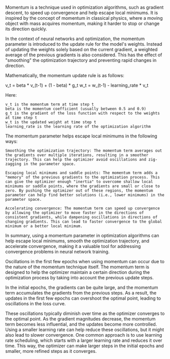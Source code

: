 Momentum is a technique used in optimization algorithms, such as gradient descent, to speed up convergence and help escape local minimums. It is inspired by the concept of momentum in classical physics, where a moving object with mass acquires momentum, making it harder to stop or change its direction quickly.

In the context of neural networks and optimization, the momentum parameter is introduced to the update rule for the model's weights. Instead of updating the weights solely based on the current gradient, a weighted average of the previous gradients is also considered. This has the effect of "smoothing" the optimization trajectory and preventing rapid changes in direction.

Mathematically, the momentum update rule is as follows:

v_t = beta * v_(t-1) + (1 - beta) * g_t
w_t = w_(t-1) - learning_rate * v_t

Here:

    v_t is the momentum term at time step t
    beta is the momentum coefficient (usually between 0.5 and 0.9)
    g_t is the gradient of the loss function with respect to the weights at time step t
    w_t is the updated weight at time step t
    learning_rate is the learning rate of the optimization algorithm

The momentum parameter helps escape local minimums in the following ways:

    Smoothing the optimization trajectory: The momentum term averages out the gradients over multiple iterations, resulting in a smoother trajectory. This can help the optimizer avoid oscillations and zig-zagging in the parameter space.

    Escaping local minimums and saddle points: The momentum term adds a "memory" of the previous gradients to the optimization process. This can give the optimizer enough "inertia" to overcome shallow local minimums or saddle points, where the gradients are small or close to zero. By pushing the optimizer out of these regions, the momentum parameter can help find better solutions (i.e., lower minimums) in the parameter space.

    Accelerating convergence: The momentum term can speed up convergence by allowing the optimizer to move faster in the directions of consistent gradients, while dampening oscillations in directions of changing gradients. This can lead to faster convergence to the global minimum or a better local minimum.

In summary, using a momentum parameter in optimization algorithms can help escape local minimums, smooth the optimization trajectory, and accelerate convergence, making it a valuable tool for addressing convergence problems in neural network training.


Oscillations in the first few epochs when using momentum can occur due to the nature of the momentum technique itself. The momentum term is designed to help the optimizer maintain a certain direction during the optimization process by taking into account the previous update steps.

In the initial epochs, the gradients can be quite large, and the momentum term accumulates the gradients from the previous steps. As a result, the updates in the first few epochs can overshoot the optimal point, leading to oscillations in the loss curve.

These oscillations typically diminish over time as the optimizer converges to the optimal point. As the gradient magnitudes decrease, the momentum term becomes less influential, and the updates become more controlled. Using a smaller learning rate can help reduce these oscillations, but it might also lead to slower convergence. One common approach is to use learning rate scheduling, which starts with a larger learning rate and reduces it over time. This way, the optimizer can make larger steps in the initial epochs and smaller, more refined steps as it converges.